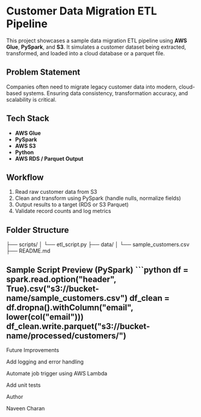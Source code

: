 # Customer Data Migration ETL Pipeline

This project showcases a sample data migration ETL pipeline using **AWS Glue**, **PySpark**, and **S3**. It simulates a customer dataset being extracted, transformed, and loaded into a cloud database or a parquet file.

## Problem Statement
Companies often need to migrate legacy customer data into modern, cloud-based systems. Ensuring data consistency, transformation accuracy, and scalability is critical.

## Tech Stack
- **AWS Glue**
- **PySpark**
- **AWS S3**
- **Python**
- **AWS RDS / Parquet Output**

## Workflow
1. Read raw customer data from S3
2. Clean and transform using PySpark (handle nulls, normalize fields)
3. Output results to a target (RDS or S3 Parquet)
4. Validate record counts and log metrics

## Folder Structure

├── scripts/ │ └── etl_script.py ├── data/ │ └── sample_customers.csv ├── README.md

## Sample Script Preview (PySpark) ```python df = spark.read.option("header", True).csv("s3://bucket-name/sample_customers.csv") df_clean = df.dropna().withColumn("email", lower(col("email"))) df_clean.write.parquet("s3://bucket-name/processed/customers/")

Future Improvements 

Add logging and error handling

Automate job trigger using AWS Lambda

Add unit tests

Author 

Naveen Charan


